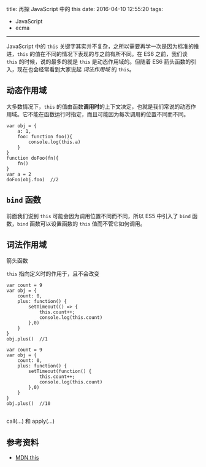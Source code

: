 title: 再探 JavaScript 中的 this
date: 2016-04-10 12:55:20
tags:
- JavaScript
- ecma
---

JavaScript 中的 `this` 关键字其实并不复杂，之所以需要再学一次是因为标准的推进，`this` 的值在不同的情况下表现的与之前有所不同。在 ES6 之前，我们谈 `this` 的时候，说的最多的就是 `this` 是动态作用域的。但随着 ES6 箭头函数的引入，现在也会经常看到大家说起 *词法作用域* 的 `this`。

<!-- more -->

## 动态作用域

大多数情况下，`this` 的值由函数**调用时**的上下文决定，也就是我们常说的动态作用域。它不能在函数运行时指定，而且可能因为每次调用的位置不同而不同。

```
var obj = {
    a: 1,
    foo: function foo(){
        console.log(this.a)
    }
}
function doFoo(fn){
    fn()
}
var a = 2
doFoo(obj.foo)  //2
```

## `bind` 函数

前面我们说到 `this` 可能会因为调用位置不同而不同，所以 ES5 中引入了 `bind` 函数，`bind` 函数可以设置函数的 `this` 值而不管它如何调用。

## 词法作用域

箭头函数

`this` 指向定义时的作用于，且不会改变
```
var count = 9
var obj = {
    count: 0,
    plus: function() {
        setTimeout(() => {
            this.count++;
            console.log(this.count)
        },0)
    }
}
obj.plus()  //1

var count = 9
var obj = {
    count: 0,
    plus: function() {
        setTimeout(function() {
            this.count++;
            console.log(this.count)
        },0)
    }
}
obj.plus()  //10
```

```

```


call(...) 和 apply(...)

## 参考资料

- [MDN this](https://developer.mozilla.org/en-US/docs/Web/JavaScript/Reference/Operators/this)
